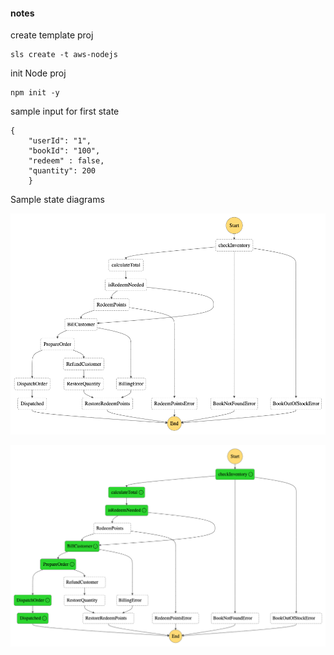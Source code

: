 

#### notes


create template proj
    
    sls create -t aws-nodejs


init Node proj

    npm init -y




sample input for first state


    {
        "userId": "1",
        "bookId": "100",
        "redeem" : false,
        "quantity": 200
        }



Sample state diagrams


![State diagram 1](./state-machine-diagram.png)

![State diagram 1](./stepfunctions_sample_states.png)